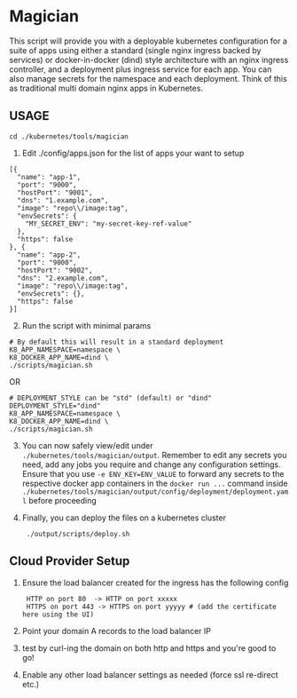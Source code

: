 # Magician

This script will provide you with a deployable kubernetes configuration for a suite of apps using either a standard (single nginx ingress backed by services) or docker-in-docker (dind) style architecture with an nginx ingress controller, and a deployment plus ingress service for each app. You can also manage secrets for the namespace and each deployment. Think of this as traditional multi domain nginx apps in Kubernetes.

## USAGE

`cd ./kubernetes/tools/magician`

1) Edit ./config/apps.json for the list of apps your want to setup

  ```
 [{
    "name": "app-1",
    "port": "9000",
    "hostPort": "9001",
    "dns": "1.example.com",
    "image": "repo\\/image:tag",
    "envSecrets": {
      "MY_SECRET_ENV": "my-secret-key-ref-value"
    },
    "https": false
  }, {
    "name": "app-2",
    "port": "9000",
    "hostPort": "9002",
    "dns": "2.example.com",
    "image": "repo\\/image:tag",
    "envSecrets": {},
    "https": false
}]

  ```

2. Run the script with minimal params

```
# By default this will result in a standard deployment
K8_APP_NAMESPACE=namespace \
K8_DOCKER_APP_NAME=dind \
./scripts/magician.sh
```

OR

```
# DEPLOYMENT_STYLE can be "std" (default) or "dind"
DEPLOYMENT_STYLE="dind"
K8_APP_NAMESPACE=namespace \
K8_DOCKER_APP_NAME=dind \
./scripts/magician.sh
```

3. You can now safely view/edit under `./kubernetes/tools/magician/output`. Remember to edit any secrets you need, add any jobs you require and change any configuration settings. Ensure that you use `-e ENV_KEY=ENV_VALUE` to forward any secrets to the respective docker app containers in the `docker run ...` command inside `./kubernetes/tools/magician/output/config/deployment/deployment.yaml` before proceeding

4. Finally, you can deploy the files on a kubernetes cluster
   ```
    ./output/scripts/deploy.sh
   ```

## Cloud Provider Setup

1. Ensure the load balancer created for the ingress has the following config
   
   ```
    HTTP on port 80  -> HTTP on port xxxxx
    HTTPS on port 443 -> HTTPS on port yyyyy # (add the certificate here using the UI)
   ```

2. Point your domain A records to the load balancer IP
   
3. test by curl-ing the domain on both http and https and you're good to go!

4. Enable any other load balancer settings as needed (force ssl re-direct etc.)
